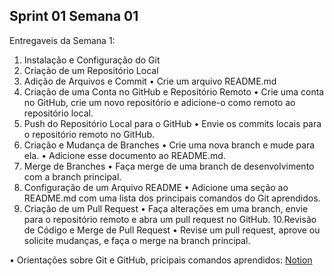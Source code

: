 ## Sprint 01 Semana 01 ##
  
Entregaveis da Semana 1:

1. Instalação e Configuração do Git
2. Criação de um Repositório Local
3. Adição de Arquivos e Commit
  • Crie um arquivo README.md 
4. Criação de uma Conta no GitHub e Repositório Remoto
  • Crie uma conta no GitHub, crie um novo repositório e adicione-o como remoto ao repositório local.
5. Push do Repositório Local para o GitHub
  • Envie os commits locais para o repositório remoto no GitHub.
6. Criação e Mudança de Branches
  • Crie uma nova branch e mude para ela.
  • Adicione esse documento ao README.md. 
7. Merge de Branches
  • Faça merge de uma branch de desenvolvimento com a branch principal.
8. Configuração de um Arquivo README
  • Adicione uma seção ao README.md com uma lista dos principais comandos do Git aprendidos.
9. Criação de um Pull Request
  • Faça alterações em uma branch, envie para o repositório remoto e abra um pull request no GitHub.
10.Revisão de Código e Merge de Pull Request
  • Revise um pull request, aprove ou solicite mudanças, e faça o merge na branch principal.

• Orientações sobre Git e GitHub, pricipais comandos aprendidos:
  [Notion](https://awake-andesaurus-fde.notion.site/Introdu-o-Git-GitHub-a3742fbeb70b4e079b2908a926e9e7c4)

